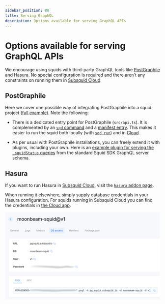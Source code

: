 ```yaml
---
sidebar_position: 80
title: Serving GraphQL
description: Options available for serving GraphQL APIs
---
```


# Options available for serving GraphQL APIs

We encourage using squids with third-party GraphQL tools like [PostGraphile](https://www.graphile.org/postgraphile/) and [Hasura](https://hasura.io). No special configuration is required and there aren't any constraints on running them in [Subsquid Cloud](/cloud).

## PostGraphile

Here we cover one possible way of integrating PostGraphile into a squid project ([full example](https://github.com/subsquid-labs/squid-postgraphile-example/)). Note the following:

* There is a dedicated entry point for PostGraphile (`src/api.ts`). It is complemented by an [`sqd` command](https://github.com/subsquid-labs/squid-postgraphile-example/blob/f1fd1691eb59da2c9d57c475a71d0ed44cfed891/commands.json#L58) and a [manifest entry](https://github.com/subsquid-labs/squid-postgraphile-example/blob/f1fd1691eb59da2c9d57c475a71d0ed44cfed891/squid.yaml#L15). This makes it easier to run the squid both locally (with [`sqd run`](/squid-cli/run)) and in [Cloud](/cloud).

* As per usual with PostGraphile installations, you can freely extend it with plugins, including your own. Here is an [example plugin for serving the `_squidStatus` queries](https://github.com/subsquid-labs/squid-postgraphile-example/blob/f1fd1691eb59da2c9d57c475a71d0ed44cfed891/src/api.ts#L11) from the standard Squid SDK GraphQL server schema.

## Hasura

If you want to run Hasura in [Subsquid Cloud](/cloud), visit the [`hasura` addon page](/cloud/reference/hasura).

When running it elsewhere, simply supply database credentials in your Hasura configuration. For squids running in Subsquid Cloud you can find the credentials in [the Cloud app](https://app.subsquid.io/squids).

![database creds](serving-graphql-database-creds.png)
